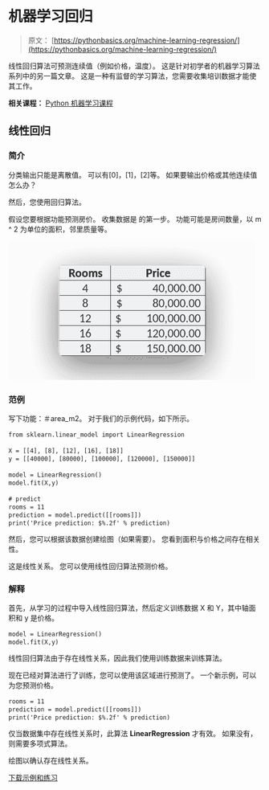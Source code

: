 # 机器学习回归

> 原文： [https://pythonbasics.org/machine-learning-regression/](https://pythonbasics.org/machine-learning-regression/)

线性回归算法可预测连续值（例如价格，温度）。
这是针对初学者的机器学习算法系列中的另一篇文章。
这是一种有监督的学习算法，您需要收集培训数据才能使其工作。

**相关课程：** [Python 机器学习课程](https://gum.co/MnRYU)

## 线性回归

### 简介

分类输出只能是离散值。 可以有[0]，[1]，[2]等。
如果要输出价格或其他连续值怎么办？

然后，您使用回归算法。

假设您要根据功能预测房价。 收集数据是
的第一步。 功能可能是房间数量，以 m ^ 2 为单位的面积，邻里质量等。

![linear regression training data](img/79a66fc75d419b006ca2189da2f75d08.jpg)

### 范例

写下功能：＃area_m2。
对于我们的示例代码，如下所示。

```
from sklearn.linear_model import LinearRegression

X = [[4], [8], [12], [16], [18]]
y = [[40000], [80000], [100000], [120000], [150000]]

model = LinearRegression()
model.fit(X,y)

# predict
rooms = 11
prediction = model.predict([[rooms]])
print('Price prediction: $%.2f' % prediction)

```

然后，您可以根据该数据创建绘图（如果需要）。
您看到面积与价格之间存在相关性。

这是线性关系。
您可以使用线性回归算法预测价格。

### 解释

首先，从学习的过程中导入线性回归算法，然后定义训练数据 X 和 Y，其中轴面积和 y 是价格。

```
model = LinearRegression()
model.fit(X,y)

```

线性回归算法由于存在线性关系，因此我们使用训练数据来训练算法。

现在已经对算法进行了训练，您可以使用该区域进行预测了。
一个新示例，可以为您预测价格。

```
rooms = 11
prediction = model.predict([[rooms]])
print('Price prediction: $%.2f' % prediction)

```

仅当数据集中存在线性关系时，此算法 **LinearRegression** 才有效。
如果没有，则需要多项式算法。

绘图以确认存在线性关系。

[下载示例和练习](https://gum.co/MnRYU)